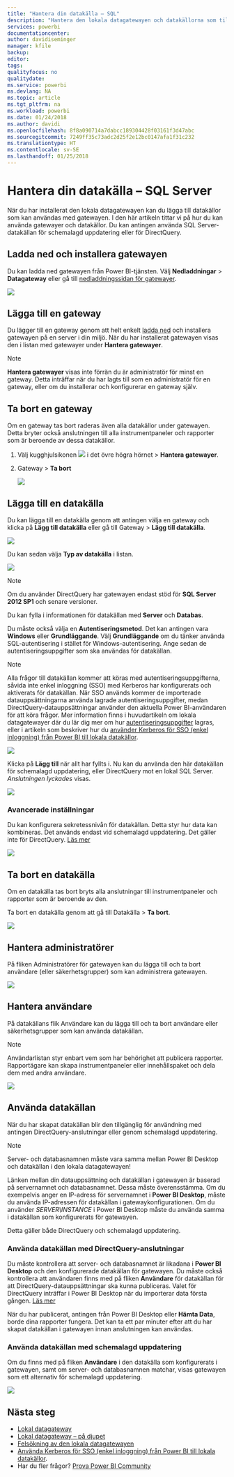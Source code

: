 ```yaml
---
title: "Hantera din datakälla – SQL"
description: "Hantera den lokala datagatewayen och datakällorna som tillhör denna gateway."
services: powerbi
documentationcenter: 
author: davidiseminger
manager: kfile
backup: 
editor: 
tags: 
qualityfocus: no
qualitydate: 
ms.service: powerbi
ms.devlang: NA
ms.topic: article
ms.tgt_pltfrm: na
ms.workload: powerbi
ms.date: 01/24/2018
ms.author: davidi
ms.openlocfilehash: 8f8a090714a7dabcc189304428f03161f3d47abc
ms.sourcegitcommit: 7249ff35c73adc2d25f2e12bc0147afa1f31c232
ms.translationtype: HT
ms.contentlocale: sv-SE
ms.lasthandoff: 01/25/2018
---
```

# <a name="manage-your-data-source---sql-server"></a>Hantera din datakälla – SQL Server
När du har installerat den lokala datagatewayen kan du lägga till datakällor som kan användas med gatewayen. I den här artikeln tittar vi på hur du kan använda gatewayer och datakällor. Du kan antingen använda SQL Server-datakällan för schemalagd uppdatering eller för DirectQuery.

## <a name="download-and-install-the-gateway"></a>Ladda ned och installera gatewayen
Du kan ladda ned gatewayen från Power BI-tjänsten. Välj **Nedladdningar** > **Datagateway** eller gå till [nedladdningssidan för gatewayer](https://go.microsoft.com/fwlink/?LinkId=698861).

![](media/service-gateway-enterprise-manage-sql/powerbi-download-data-gateway.png)

## <a name="add-a-gateway"></a>Lägga till en gateway
Du lägger till en gateway genom att helt enkelt [ladda ned](https://go.microsoft.com/fwlink/?LinkId=698861) och installera gatewayen på en server i din miljö. När du har installerat gatewayen visas den i listan med gatewayer under **Hantera gatewayer**.

> [!NOTE]
> **Hantera gatewayer** visas inte förrän du är administratör för minst en gateway. Detta inträffar när du har lagts till som en administratör för en gateway, eller om du installerar och konfigurerar en gateway själv.
> 
> 

## <a name="remove-a-gateway"></a>Ta bort en gateway
Om en gateway tas bort raderas även alla datakällor under gatewayen.  Detta bryter också anslutningen till alla instrumentpaneler och rapporter som är beroende av dessa datakällor.

1. Välj kugghjulsikonen ![](media/service-gateway-enterprise-manage-sql/pbi_gearicon.png) i det övre högra hörnet > **Hantera gatewayer**.
2. Gateway > **Ta bort**
   
   ![](media/service-gateway-enterprise-manage-sql/datasourcesettings7.png)

## <a name="add-a-data-source"></a>Lägga till en datakälla
Du kan lägga till en datakälla genom att antingen välja en gateway och klicka på **Lägg till datakälla** eller gå till Gateway > **Lägg till datakälla**.

![](media/service-gateway-enterprise-manage-sql/datasourcesettings1.png)

Du kan sedan välja **Typ av datakälla** i listan.

![](media/service-gateway-enterprise-manage-sql/datasourcesettings2.png)

> [!NOTE]
> Om du använder DirectQuery har gatewayen endast stöd för **SQL Server 2012 SP1** och senare versioner.
> 
> 

Du kan fylla i informationen för datakällan med **Server** och **Databas**.  

Du måste också välja en **Autentiseringsmetod**.  Det kan antingen vara **Windows** eller **Grundläggande**.  Välj **Grundläggande** om du tänker använda SQL-autentisering i stället för Windows-autentisering. Ange sedan de autentiseringsuppgifter som ska användas för datakällan.

> [!NOTE]
> Alla frågor till datakällan kommer att köras med autentiseringsuppgifterna, såvida inte enkel inloggning (SSO) med Kerberos har konfigurerats och aktiverats för datakällan. När SSO används kommer de importerade datauppsättningarna använda lagrade autentiseringsuppgifter, medan DirectQuery-datauppsättningar använder den aktuella Power BI-användaren för att köra frågor. Mer information finns i huvudartikeln om lokala datagatewayer där du lär dig mer om hur [autentiseringsuppgifter](service-gateway-onprem.md#credentials) lagras, eller i artikeln som beskriver hur du [använder Kerberos för SSO (enkel inloggning) från Power BI till lokala datakällor](service-gateway-kerberos-for-sso-pbi-to-on-premises-data.md).
> 
> 

![](media/service-gateway-enterprise-manage-sql/datasourcesettings3.png)

Klicka på **Lägg till** när allt har fyllts i.  Nu kan du använda den här datakällan för schemalagd uppdatering, eller DirectQuery mot en lokal SQL Server. *Anslutningen lyckades* visas.

![](media/service-gateway-enterprise-manage-sql/datasourcesettings4.png)

### <a name="advanced-settings"></a>Avancerade inställningar
Du kan konfigurera sekretessnivån för datakällan. Detta styr hur data kan kombineras. Det används endast vid schemalagd uppdatering. Det gäller inte för DirectQuery. [Läs mer](https://support.office.com/article/Privacy-levels-Power-Query-CC3EDE4D-359E-4B28-BC72-9BEE7900B540)

![](media/service-gateway-enterprise-manage-sql/datasourcesettings9.png)

## <a name="remove-a-data-source"></a>Ta bort en datakälla
Om en datakälla tas bort bryts alla anslutningar till instrumentpaneler och rapporter som är beroende av den.  

Ta bort en datakälla genom att gå till Datakälla > **Ta bort**.

![](media/service-gateway-enterprise-manage-sql/datasourcesettings6.png)

## <a name="manage-administrators"></a>Hantera administratörer
På fliken Administratörer för gatewayen kan du lägga till och ta bort användare (eller säkerhetsgrupper) som kan administrera gatewayen.

![](media/service-gateway-enterprise-manage-sql/datasourcesettings8.png)

## <a name="manage-users"></a>Hantera användare
På datakällans flik Användare kan du lägga till och ta bort användare eller säkerhetsgrupper som kan använda datakällan.

> [!NOTE]
> Användarlistan styr enbart vem som har behörighet att publicera rapporter. Rapportägare kan skapa instrumentpaneler eller innehållspaket och dela dem med andra användare.
> 
> 

![](media/service-gateway-enterprise-manage-sql/datasourcesettings5.png)

## <a name="using-the-data-source"></a>Använda datakällan
När du har skapat datakällan blir den tillgänglig för användning med antingen DirectQuery-anslutningar eller genom schemalagd uppdatering.

> [!NOTE]
> Server- och databasnamnen måste vara samma mellan Power BI Desktop och datakällan i den lokala datagatewayen!
> 
> 

Länken mellan din datauppsättning och datakällan i gatewayen är baserad på servernamnet och databasnamnet. Dessa måste överensstämma. Om du exempelvis anger en IP-adress för servernamnet i **Power BI Desktop**, måste du använda IP-adressen för datakällan i gatewaykonfigurationen. Om du använder *SERVER\INSTANCE* i Power BI Desktop måste du använda samma i datakällan som konfigurerats för gatewayen.

Detta gäller både DirectQuery och schemalagd uppdatering.

### <a name="using-the-data-source-with-directquery-connections"></a>Använda datakällan med DirectQuery-anslutningar
Du måste kontrollera att server- och databasnamnet är likadana i **Power BI Desktop** och den konfigurerade datakällan för gatewayen. Du måste också kontrollera att användaren finns med på fliken **Användare** för datakällan för att DirectQuery-datauppsättningar ska kunna publiceras. Valet för DirectQuery inträffar i Power BI Desktop när du importerar data första gången. [Läs mer](desktop-use-directquery.md)

När du har publicerat, antingen från Power BI Desktop eller **Hämta Data**, borde dina rapporter fungera. Det kan ta ett par minuter efter att du har skapat datakällan i gatewayen innan anslutningen kan användas.

### <a name="using-the-data-source-with-scheduled-refresh"></a>Använda datakällan med schemalagd uppdatering
Om du finns med på fliken **Användare** i den datakälla som konfigurerats i gatewayen, samt om server- och databasnamnen matchar, visas gatewayen som ett alternativ för schemalagd uppdatering.

![](media/service-gateway-enterprise-manage-sql/powerbi-gateway-enterprise-schedule-refresh.png)

## <a name="next-steps"></a>Nästa steg
* [Lokal datagateway](service-gateway-onprem.md)  
* [Lokal datagateway – på djupet](service-gateway-onprem-indepth.md)  
* [Felsökning av den lokala datagatewayen](service-gateway-onprem-tshoot.md)
* [Använda Kerberos för SSO (enkel inloggning) från Power BI till lokala datakällor](service-gateway-kerberos-for-sso-pbi-to-on-premises-data.md). 
* Har du fler frågor? [Prova Power BI Community](http://community.powerbi.com/)

